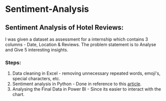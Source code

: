 # Sentiment-Analysis

## Sentiment Analysis of Hotel Reviews: 

I was given a dataset as assessment for a internship which contains 3 columns - Date, Location & Reviews.
The problem statement is to Analyse and Give 5 interesting insights.


### Steps:
1. Data cleaning in Excel - removing unnecessary repeated words, emoji's, special characters, etc.
2. Sentiment analysis in Python - Done in reference to this [article](https://www.natasshaselvaraj.com/twitter-sentiment-analysis-with-python/).
3. Analysing the Final Data in Power BI - Since its easier to interact with the chart.
